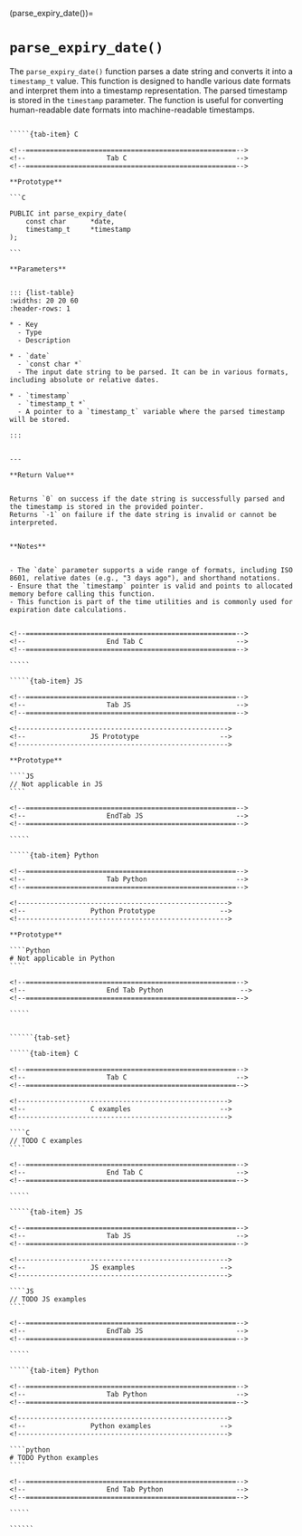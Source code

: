 <!-- ============================================================== -->
(parse_expiry_date())=
# `parse_expiry_date()`
<!-- ============================================================== -->


The `parse_expiry_date()` function parses a date string and converts it into a `timestamp_t` value. 
This function is designed to handle various date formats and interpret them into a timestamp representation. 
The parsed timestamp is stored in the `timestamp` parameter. 
The function is useful for converting human-readable date formats into machine-readable timestamps.


<!------------------------------------------------------------>
<!--                    Prototypes                          -->
<!------------------------------------------------------------>

``````{tab-set}

`````{tab-item} C

<!--====================================================-->
<!--                    Tab C                           -->
<!--====================================================-->

**Prototype**

```C

PUBLIC int parse_expiry_date(
    const char      *date,
    timestamp_t     *timestamp
);

```

**Parameters**


::: {list-table}
:widths: 20 20 60
:header-rows: 1

* - Key
  - Type
  - Description

* - `date`
  - `const char *`
  - The input date string to be parsed. It can be in various formats, including absolute or relative dates.

* - `timestamp`
  - `timestamp_t *`
  - A pointer to a `timestamp_t` variable where the parsed timestamp will be stored.

:::


---

**Return Value**


Returns `0` on success if the date string is successfully parsed and the timestamp is stored in the provided pointer. 
Returns `-1` on failure if the date string is invalid or cannot be interpreted.


**Notes**


- The `date` parameter supports a wide range of formats, including ISO 8601, relative dates (e.g., "3 days ago"), and shorthand notations.
- Ensure that the `timestamp` pointer is valid and points to allocated memory before calling this function.
- This function is part of the time utilities and is commonly used for expiration date calculations.


<!--====================================================-->
<!--                    End Tab C                       -->
<!--====================================================-->

`````

`````{tab-item} JS

<!--====================================================-->
<!--                    Tab JS                          -->
<!--====================================================-->

<!---------------------------------------------------->
<!--                JS Prototype                    -->
<!---------------------------------------------------->

**Prototype**

````JS
// Not applicable in JS
````

<!--====================================================-->
<!--                    EndTab JS                       -->
<!--====================================================-->

`````

`````{tab-item} Python

<!--====================================================-->
<!--                    Tab Python                      -->
<!--====================================================-->

<!---------------------------------------------------->
<!--                Python Prototype                -->
<!---------------------------------------------------->

**Prototype**

````Python
# Not applicable in Python
````

<!--====================================================-->
<!--                    End Tab Python                   -->
<!--====================================================-->

`````

``````

<!------------------------------------------------------------>
<!--                    Examples                            -->
<!------------------------------------------------------------>

```````{dropdown} Examples

``````{tab-set}

`````{tab-item} C

<!--====================================================-->
<!--                    Tab C                           -->
<!--====================================================-->

<!---------------------------------------------------->
<!--                C examples                      -->
<!---------------------------------------------------->

````C
// TODO C examples
````

<!--====================================================-->
<!--                    End Tab C                       -->
<!--====================================================-->

`````

`````{tab-item} JS

<!--====================================================-->
<!--                    Tab JS                          -->
<!--====================================================-->

<!---------------------------------------------------->
<!--                JS examples                     -->
<!---------------------------------------------------->

````JS
// TODO JS examples
````

<!--====================================================-->
<!--                    EndTab JS                       -->
<!--====================================================-->

`````

`````{tab-item} Python

<!--====================================================-->
<!--                    Tab Python                      -->
<!--====================================================-->

<!---------------------------------------------------->
<!--                Python examples                 -->
<!---------------------------------------------------->

````python
# TODO Python examples
````

<!--====================================================-->
<!--                    End Tab Python                  -->
<!--====================================================-->

`````

``````

```````

